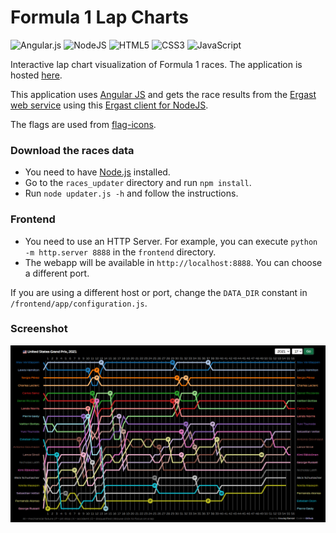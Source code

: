 # Formula 1 Lap Charts

![Angular.js](https://img.shields.io/badge/angular.js-%23E23237.svg?style=for-the-badge&logo=angularjs&logoColor=white)
![NodeJS](https://img.shields.io/badge/node.js-6DA55F?style=for-the-badge&logo=node.js&logoColor=white)
![HTML5](https://img.shields.io/badge/html5-%23E34F26.svg?style=for-the-badge&logo=html5&logoColor=white)
![CSS3](https://img.shields.io/badge/css3-%231572B6.svg?style=for-the-badge&logo=css3&logoColor=white)
![JavaScript](https://img.shields.io/badge/javascript-%23323330.svg?style=for-the-badge&logo=javascript&logoColor=%23F7DF1E)

Interactive lap chart visualization of Formula 1 races.
The application is hosted [here](https://anuragbansal009.github.io/f1-lap-charts/#/).

This application uses [Angular JS](https://angularjs.org/) and gets the race results from the
[Ergast web service](https://ergast.com/mrd/) using this [Ergast client for NodeJS](https://github.com/davidor/ergast-client-nodejs).

The flags are used from [flag-icons](https://github.com/alexsobolenko/flag-icons/).

### Download the races data

* You need to have [Node.js](http://nodejs.org/) installed.
* Go to the `races_updater` directory and run `npm install`.
* Run `node updater.js -h` and follow the instructions.

### Frontend

* You need to use an HTTP Server. For example, you can execute `python -m http.server 8888` in the `frontend` directory.
* The webapp will be available in `http://localhost:8888`. You can choose a different port.

If you are using a different host or port, change the `DATA_DIR` constant in `/frontend/app/configuration.js`.

### Screenshot

![Screenshot](/Screenshot.png)